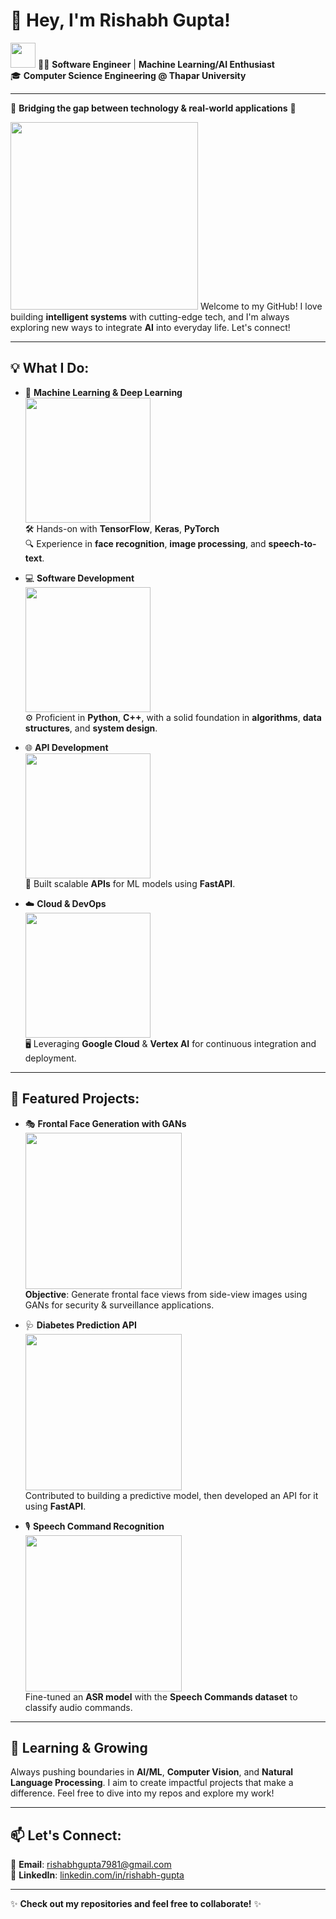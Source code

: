 # 👋 Hey, I'm **Rishabh Gupta**!

<img src="https://media.giphy.com/media/LMt9638dO8dftAjtco/giphy.gif" width="40"></img>
👨‍💻 **Software Engineer** | **Machine Learning/AI Enthusiast**  
🎓 **Computer Science Engineering @ Thapar University**

---
🚀 **Bridging the gap between technology & real-world applications** 🚀

<img src="https://media.giphy.com/media/xT9IgzoKnwFNmISR8I/giphy.gif" width="300"></img>
Welcome to my GitHub! I love building **intelligent systems** with cutting-edge tech, and I'm always exploring new ways to integrate **AI** into everyday life. Let's connect!

---

## 💡 **What I Do:**

- 🤖 **Machine Learning & Deep Learning**  
  <img src="https://media.giphy.com/media/3o7abB06u9bNzA8lu8/giphy.gif" width="200"></img>  
  🛠 Hands-on with **TensorFlow**, **Keras**, **PyTorch**  
  🔍 Experience in **face recognition**, **image processing**, and **speech-to-text**.

- 💻 **Software Development**  
  <img src="https://media.giphy.com/media/13HgwGsXF0aiGY/giphy.gif" width="200"></img>  
  ⚙️ Proficient in **Python**, **C++**, with a solid foundation in **algorithms**, **data structures**, and **system design**.

- 🌐 **API Development**  
  <img src="https://i.giphy.com/media/v1.Y2lkPTc5MGI3NjExZzE4MmZlbDM4cmphcHl5ZGx1enBjY3R1NGpzdHNkZjJjcnNkcXJmdCZlcD12MV9pbnRlcm5hbF9naWZfYnlfaWQmY3Q9Zw/1y0zSu5hYE1pJSdqmI/giphy.gif" width="200"></img>  
  🚀 Built scalable **APIs** for ML models using **FastAPI**.

- ☁️ **Cloud & DevOps**  
  <img src="https://media.giphy.com/media/9B8wYztAoe1zO/giphy.gif" width="200"></img>  
  🖥 Leveraging **Google Cloud** & **Vertex AI** for continuous integration and deployment.

---

## 💼 **Featured Projects:**

- 🎭 **Frontal Face Generation with GANs**  
  <img src="https://media.giphy.com/media/xThtamIUiBojcfjheU/giphy.gif" width="250"></img>  
  **Objective**: Generate frontal face views from side-view images using GANs for security & surveillance applications.  

- 🩺 **Diabetes Prediction API**  
  <img src="https://media.giphy.com/media/fAnzw6YK33jMwzp5wp/giphy.gif" width="250"></img>  
  Contributed to building a predictive model, then developed an API for it using **FastAPI**.

- 🎙 **Speech Command Recognition**  
  <img src="https://media.giphy.com/media/3oz8xLzD3zvJvKTtDi/giphy.gif" width="250"></img>  
  Fine-tuned an **ASR model** with the **Speech Commands dataset** to classify audio commands.

---

## 🌱 **Learning & Growing**

Always pushing boundaries in **AI/ML**, **Computer Vision**, and **Natural Language Processing**. I aim to create impactful projects that make a difference. Feel free to dive into my repos and explore my work!

---

## 📫 **Let's Connect:**

💌 **Email**: [rishabhgupta7981@gmail.com](mailto:rishabhgupta7981@gmail.com)  
💼 **LinkedIn**: [linkedin.com/in/rishabh-gupta](https://linkedin.com/in/rishabh-gupta-5b5ab2289)  

---

✨ **Check out my repositories and feel free to collaborate!** ✨

